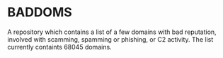 # BADDOMS

A repository which contains a list of a few domains with bad reputation, involved with scamming, spamming or phishing, or C2 activity.
The list currently containts 68045 domains.
